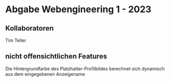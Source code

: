 # Abgabe Webengineering 1 - 2023
## Kollaboratoren
Tim Teller
## nicht offensichtlichen Features
Die Hintergrundfarbe des Platzhalter-Profilbildes berechnet sich dynamisch aus dem eingegebenen Anzeigename